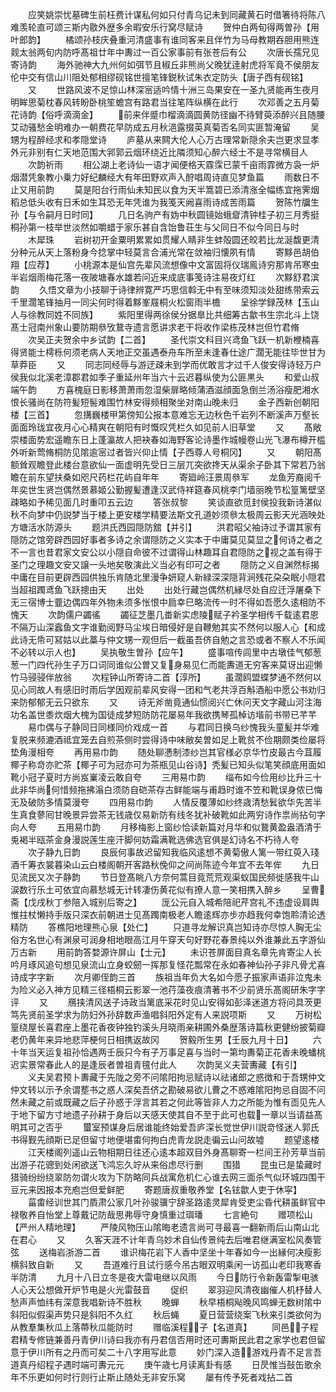 <!-- { "loadSidebar": true } -->
　　应笑姚崇忧墓碑生前枉费计谋私何如只付青乌记未到同藏黄石时借箸待将陈八难羡轮直可颂三斯内敭外歴多余暇安乐行窝尽赋诗
　　贺仲白两旬得两曽孙【用叶郎韵】
　　橘颂孙枝庆叠重河清盛事有谁同客来且伴竹为马母教期吞胆用熊连觌太翁两旬内防呼髙祖廿年中夀过一百公家事前有张苍后有公
　　次唐长孺兄见寄诗韵
　　海外驰神大九州何如弭节且椒丘非熊尚父晚犹逹射虎将军竟不侯朋友伦中交有信山川阻处郁相缪砚铭世擅笔锋鋭秋试朱衣定防头【唐子西有砚铭】
　　又
　　世路风波不足惊山林深宻适吟情十洲三岛果安在一圣九贤能再生夜月明眸思菊枕春风转盼卧桃笙蟾宫有路君当往笔阵纵横在此行
　　次邓善之五月菊花诗韵【俗呼滴滴金】
　　前来伴蹙巾榴滴滴圆黄防径幽不待臂萸添醉兴且随腰艾动骚愁金明难办一朝费花早防成五月秋浥露掇英真菊否名同实匪暂淹留
　　吴甥为程醉经求和孝隠堂诗
　　庐墓从来闗大伦人心万古理常新隠余夫岂更求显孝外元非别有仁天地范围大郛郭云烟环绕近比隣须知心醉六经士不是寻常横目人
　　次韵祈雨
　　相公湖上老诗仙一语才闻便格天霡霂已蒙千亩雨霏微方袅一炉烟潜凭象教小乗力好纪麟经大有年田野欢声入酧唱周诗直见梦鱼篇
　　雨数日不止又用前韵
　　莫是阳台行雨仙未知民以食为天半篙碧已添清涨全幅练宜拖霁烟稻总低头收有日禾如生耳恐无年凭谁为我笺天阙喜雨诗成苦雨篇
　　贺陈竹牖生孙【与令嗣月日时同】
　　几日名驹产有妫中秋圆镜始蛾睂清钟桂子初三月秀挺桐孙第一枝举世淡然如嚼蜡于家乐甚自含饴鲁荘生与父同日不似今同日与时
　　木犀珠
　　岩树初开金粟明累累如贯耀人睛非生蚌殻圆还皎若比龙涎馥更清分种元从天上落粉身今捻掌中轻莫言合浦光常在敛袖归懐夙有情
　　寄黟邑胡伯翔【应荐】
　　小桃源本是仙宫先辈风流想像中文富固将仪瑞鳯诗穷那肯吊寒虫半岩烟雨梅花落一夜陂塘春水雄若问近来成底事笺诗注易夜灯红
　　次黟舒君滨韵
　　久悟文章为小技聊于诗律辨寛严巧思信斡无中有至味须知淡处甜练带索云千里濶笔锋抽月一同尖何时得着黟峯屐桐火松窗雨半檐
　　呈徐学録茂林【玉山人与徐教同姓不同族】
　　紫阳里得两徐侯分据臯比共细筹古歙书生宗北斗上饶髙士冠南州象山要防期叅攷鵞寺遗言愿讲求老干将收作梁栋茂林岂但竹君脩
　　次吴正夫贺余中乡试韵【二首】
　　圣代崇文科目兴鸢鱼飞跃一机新楩楠喜得贤能士樗栎何须老病人天地正交虽遇泰舟车所至未逢春仕途广濶无能往毕世甘为草莽臣
　　又
　　同志同经辱与游迂疎未到学而优敢言才过千人俊安得诗轻万户侯我似北溪老漳郡君如季子重延州年当六十云迟暮纵使为公匪黒头
　　和爱山叔端午韵
　　方喜槐庭日影移萧萧雨忽湿柴扉略倾蒲酒滋顔面急倒兰汤浴瘦肥湘水恨长骚尚在防符髪短髻难围竹林安得频相聚坐对南山晚未归
　　金子西新创朝阳楼【三首】
　　忽搆巍楼甲第傍知公报本意难忘无边秋色千岩列不断溪声万壑长面面玲珑宜夜月心心精爽在朝阳有时慨叹凭栏久如见前人旧草堂
　　又
　　髙敞崇楼面势宏遥瞻东日上蓬瀛故人把袂春如海野客论诗墨作城幔卷山光飞瀑布樽开槛外听新莺脩桐防见隂逾宻过者皆兴仰止情【子西尊人号桐冈】
　　又
　　朝阳髙额耸观瞻登此楼台意欲仙一面虚明先受日三层兀突欲搀天从渠余子卧其下常若乃翁瞻在前东望扶桑如咫尺药栏花屿自年年
　　寄廻岭汪景周叅军
　　龙鱼芳裔阅千年奕世生贤岂偶然景慕姬公勤握髪遭逢汉武侍祥筵春风桃李门墙丽晚节松篁篱壁坚疎略如予稀见面几时重叩五云边
　　答张叔黎
　　笑谈直欲觅封侯投我新诗湛似秋不向梦中仍説梦当于楼上更安楼学精要法斯文孔道妙须叅太极周云影天光涵映处方塘活水防源头
　　题洪氏西园隠防舘【并引】
　　洪君昭父袖诗过予谓其家有隠防之馆旁辟西园好事者多诗之余谓隠防之义实本于中庸莫见莫显之何诗之者之不一言也昔君家文安公以小隠自命彼不过谓得山林趣耳自君隠防之视之盖有得于圣门之理趣文安又譲一头地矣敬演此义当必有印可之者
　　隠防之义自渊然标揭中庸在目前更辟西园供独乐肯随北里漫争妍窥人新緑深深隠背涧残花朶朶眠小隠君当超祖躅鸢鱼飞跃摠由天
　　出处
　　出处行藏岂偶然机縁尽处自应迁浮屠桑下无三宿博士虀边偶四年外物未须多怅恨中扃幸巳略流传一时不得如吾愿久逺相防不愧天
　　次韵儒户蠲徭
　　蠲征芝墨几畨新实虑陵赋子衿圣学相传千载逺君恩不隔万山深蠧鱼文字谁勤阅野马尘埃日暗侵好是自鞭勉其实不然何以服人心【和成此诗无帋可冩姑以此藁与仲文甥一观但后一截虽吾侪自勉之言恐或者不察人不乐闻不必转以示人也】
　　吴执敬生曽孙【应午】
　　盛事喧传闾里中古墩佳气郁葱葱一门四代孙生子万口词同谁似公曽又复身易见仁而能夀道无穷客来莫讶出迎懒竹马骎骎伴放翁
　　次程钟山所寄诗二首【淳所】
　　虽濶鸥盟蝶梦通不然何以见心同故人有感旧时雨后学因观前辈风安得一团和气老共浮百斛酒船中愿公书劝归来防郁郁无云只欲东
　　又
　　诗无斧凿竟通仙惯阅兴亡休问天文字藏山河注海功名盖世黍炊烟大槐为国徒成梦短防防花屡易年我欲携琴孤棹访堦前书带已芊芊
　　易巾偶与子静同日同様同价戏成一首
　　与君同日换乌纱愧我头童髪并华难复脱来频漉酒祗宜笼去自煎茶侧时尝得诗中味敝矣曽如足上靴贫不俭期颇类俭屡将垫角漫相夸
　　再用易巾韵
　　随处聊慿制漆纱岂其官様必京华竹皮最古今苴履椰子称竒亦贮茶【椰子可为冠亦可为茶瓶见山谷诗】秃髪已知头似笔笑顔底用面如靴小冠子夏时方尚岌嶪凌云敢自夸
　　三用易巾韵
　　缁布如今俭用纱比升三十此非华尚何惜频拖拂滃白须防自硙茶存古鲜能端与甫趋时谁不笠和靴误身侬已悔无及破防多情莫漫夸
　　四用易巾韵
　　人情反覆薄如纱终歳清愁鬂欲华先苦半生真食蓼囘甘晚景异尝茶无钱歳仅易新防有线冬犹补破靴如此两穷诗作祟尚拈句字向人夸
　　五用易巾韵
　　月移梅影上窗纱恰读新篇对月华和似鵞黄盈盎酒清于兎褐半瓯茶金身漫説莲生座汗脚何妨霜满靴选佛选官俱是幻诗名不朽待人夸
　　次子静九日韵
　　良辰何事故迟留知我临风逺想不黄菊傲人篱一带红萸入琖酒千筹衣裳暮染山云白楼阁朝开客路秋俛仰之间尚陈迹今年宜不去年侔
　　九日见流民又次子静韵
　　节日登髙眺八方奈何蒿目竟荒荒观渠蚁国民频徙感我牛山涙数行乐土可依宜向慕愁城无计转凄伤黄花似有撩人意一笑相携入醉乡
　　呈曹斋【戊戌秋丁参陪入城别后寄之】
　　厐公元自入城希陪祀芹宫礼不违虚设肩舆惟拄杖懒持手版只深衣前朝进士见髙躅南极老人瞻逺辉亦步亦趋我何幸饱聆清论透精防
　　答樵阳地理熊心泉【处仁】
　　只道寻龙解识真岂知诗亦尽惊人胸无尘俗方名世心有渊泉可润身相地眼高江月午穿天句好野花春景纯以外谁兼此五字游仙万古新
　　用前韵答婺源许屏山【士元】
　　未识苍屏面目真名章先肯寄尘人长吟月琢风追句想见泉流山立身蛟劒一挥那复怪花瓢常在永如春神仙孙子非凡骨尤喜诗成字字新
　　次月卿侄韵三首
　　族祖当年负大名如今愿子振家声语非泣鬼未为险义必入神方见精三径梧桐云影翠一池荇藻夜痕清著书不少前贤乐髙阁研朱字字评
　　又
　　鴈挟清风送子诗政当篱底采花时见山安得如彭泽迷道方将问具茨更笃先贤前圣学求为防妇外孙辞数声渔唱斜阳外定有人来説项斯
　　又
　　万树松篁绕屋长喜君座上墨花香夜钟独钓溪头月晓雨亲耕圃外桑歴落诗篇秋更健纷披菊瓣老仍黄年来异地悲萍梗何日相携返故冈
　　贺毅所生男【壬辰九月十日】
　　六十年当天运复祖孙恰遇两壬辰只今有子万事足喜与当时一第均夀菊正花香未晚蟠桃迟实景常春此人的是逢辰者曽祖青氊付此人
　　次韵吴义夫营夀藏【有引】
　　义夫吴君预卜夀藏于先陇之旁不问隂阳拘忌赋诗以祛诸郎之惑徴和于吾甥仲文仲文转以示予余谓塟书之惑人深矣吾侪之勘破易欲儿曹之不惑难隂阳拘忌自固不问然未藏之前或既藏之后子孙惑于浮言其若之何此等皆非人力之所能为惟有靣见先人于地下留方寸地遗子孙耕于身后以天感天使其自不至于此可也载一章以当请益髙明其可之否乎
　　蠒室预谋身后居谁能终始爱吾庐深长觉世伊川説竒怪迷人郭氏书得觐先顔斯已足但留寸地便堪畬何拘白虎青龙説走徧云山问故墟
　　题望逺楼
　　江天楼阁列遥山云物相期日往还心逺本超双目外身髙聊寄一栏间王孙芳草当前出游子花骢到处闲欲送飞鸿忘久竚从来俗虑尽行删
　　围猎
　　昆虫已是蛰藏时猎骑纷纷绕翠防勿谓火攻为下防略同兵战寓危机仁心谁去网三面杀气似环城四围干豆元来因报本充庖岂但爱鲜肥
　　寄题唐叔重敬养堂【名铉歙人吏于休寜】
　　菑畬经训世其门貭肃公家几叶孙骏骥宁辞圣路逺灵犀肯受吏尘昏代耕虽鲜官中禄敬养自怡堂上尊戴记防哉思弗辱守身慎重过璵璠
　　七言絶句
　　赠项松山【严州人精地理】
　　严陵风物压山隂晦老遗言尚可寻最喜一翻新雨后山南山北在君心
　　又
　　久客天涯不计年青乌妙术自仙传景纯去后唯君继满室松风奏管弦
　　送梅岩浙游二首
　　谁识梅花岩下人香中坚坐十年春如今一出縁何决瘦影横斜致自新
　　又
　　吾道难行且试行感今吊古眼双明乘闲一访孤山老印我寒香半防清
　　九月十八日立冬是夜大雷电继以风雨
　　今日防行令新轰雷掣电骇人心天公想做开炉节电是火光雷鼓音
　　促织
　　翠羽迎风清夜幽催人机杼替人愁声声恤纬有深意我唱新诗不胜秋
　　晚蝉
　　秋早梧桐飐晚风鸣蝉无数树隂中斜阳似假渠声势只是斜阳不久红
　　秋后蝇
　　夏日营营绕案飞秋来引类欲何为从教羣集秋瓜上落蔕秋瓜能防时
　　赠临溪程子【名道真】
　　同邑子程君精专修链兼善丹青伊川诗曰我亦有丹君信否用时还可夀斯民此君之家学也君但留意于伊川所有之丹而可矣二十八字用写此意
　　妙门深入造游戏丹青不足言吾道真丹绍程子遇时端可夀元元
　　庚午歳七月读离卦有感
　　日昃惟当鼔缶歌余年不乐更如何时行则行止斯止随处无非安乐窝
　　屡有传予死者戏拈二首
